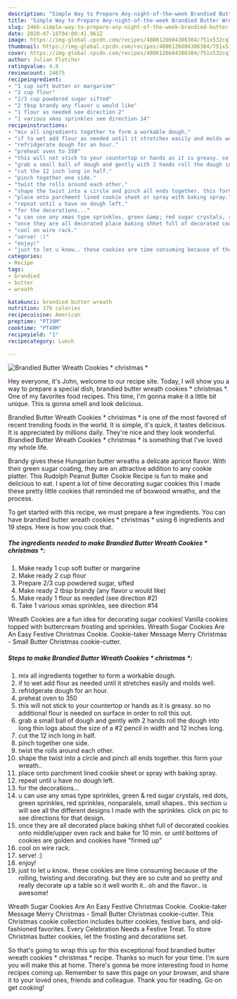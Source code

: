 ```yaml
---
description: "Simple Way to Prepare Any-night-of-the-week Brandied Butter Wreath Cookies * christmas *"
title: "Simple Way to Prepare Any-night-of-the-week Brandied Butter Wreath Cookies * christmas *"
slug: 2466-simple-way-to-prepare-any-night-of-the-week-brandied-butter-wreath-cookies-christmas
date: 2020-07-16T04:09:41.961Z
image: https://img-global.cpcdn.com/recipes/4806126604386304/751x532cq70/brandied-butter-wreath-cookies-christmas-recipe-main-photo.jpg
thumbnail: https://img-global.cpcdn.com/recipes/4806126604386304/751x532cq70/brandied-butter-wreath-cookies-christmas-recipe-main-photo.jpg
cover: https://img-global.cpcdn.com/recipes/4806126604386304/751x532cq70/brandied-butter-wreath-cookies-christmas-recipe-main-photo.jpg
author: Julian Fletcher
ratingvalue: 4.8
reviewcount: 24675
recipeingredient:
- "1 cup soft butter or margarine"
- "2 cup flour"
- "2/3 cup powdered sugar sifted"
- "2 tbsp brandy any flavor u would like"
- "1 flour as needed see direction 2"
- "1 various xmas sprinkles see direction 14"
recipeinstructions:
- "mix all ingredients together to form a workable dough."
- "if to wet add flour as needed until it stretches easily and molds well."
- "refridgerate dough for an hour."
- "preheat oven to 350"
- "this will not stick to your countertop or hands as it is greasy. so no additional flour is needed on surface in order to roll this out."
- "grab a small ball of dough and gently with 2 hands roll the dough into long thin logs about the size of a #2 pencil in width and 12 inches long."
- "cut the 12 inch long in half."
- "pinch together one side."
- "twist the rolls around each other."
- "shape the twist into a circle and pinch all ends together. this form your wreath.."
- "place onto parchment lined cookie sheet or spray with baking spray."
- "repeat until u have no dough left."
- "for the decorations..."
- "u can use any xmas type sprinkles, green &amp; red sugar crystals, red dots, green sprinkles, red sprinkles, nonparalels, small shapes.. this section u will see all the different designs I made with the sprinkles. click on pic to see directions for that design."
- "once they are all decorated place baking shhet full of decorated cookies onto middle/upper oven rack and bake for 10 min. or until bottoms of cookies are golden and cookies have &#34;firmed up&#34;"
- "cool on wire rack."
- "serve! :)"
- "enjoy!"
- "just to let u know.. these cookies are time consuming because of the rolling, twisting and decorating. but they are so cute and so pretty and really decorate up a table so it well worth it.. oh and the flavor.. is awesome!"
categories:
- Recipe
tags:
- brandied
- butter
- wreath

katakunci: brandied butter wreath 
nutrition: 179 calories
recipecuisine: American
preptime: "PT39M"
cooktime: "PT40M"
recipeyield: "1"
recipecategory: Lunch

---
```



![Brandied Butter Wreath Cookies * christmas *](https://img-global.cpcdn.com/recipes/4806126604386304/751x532cq70/brandied-butter-wreath-cookies-christmas-recipe-main-photo.jpg)

Hey everyone, it's John, welcome to our recipe site. Today, I will show you a way to prepare a special dish, brandied butter wreath cookies * christmas *. One of my favorites food recipes. This time, I'm gonna make it a little bit unique. This is gonna smell and look delicious.

Brandied Butter Wreath Cookies * christmas * is one of the most favored of recent trending foods in the world. It is simple, it's quick, it tastes delicious. It is appreciated by millions daily. They're nice and they look wonderful. Brandied Butter Wreath Cookies * christmas * is something that I've loved my whole life.

Brandy gives these Hungarian butter wreaths a delicate apricot flavor. With their green sugar coating, they are an attractive addition to any cookie platter. This Rudolph Peanut Butter Cookie Recipe is fun to make and delicious to eat. I spent a lot of time decorating sugar cookies this I made these pretty little cookies that reminded me of boxwood wreaths, and the process.


To get started with this recipe, we must prepare a few ingredients. You can have brandied butter wreath cookies * christmas * using 6 ingredients and 19 steps. Here is how you cook that.

<!--inarticleads1-->

##### The ingredients needed to make Brandied Butter Wreath Cookies * christmas *:

1. Make ready 1 cup soft butter or margarine
1. Make ready 2 cup flour
1. Prepare 2/3 cup powdered sugar, sifted
1. Make ready 2 tbsp brandy (any flavor u would like)
1. Make ready 1 flour as needed (see direction #2)
1. Take 1 various xmas sprinkles, see direction #14


Wreath Cookies are a fun idea for decorating sugar cookies! Vanilla cookies topped with buttercream frosting and sprinkles. Wreath Sugar Cookies Are An Easy Festive Christmas Cookie. Cookie-taker Message Merry Christmas - Small Butter Christmas cookie-cutter. 

<!--inarticleads2-->

##### Steps to make Brandied Butter Wreath Cookies * christmas *:

1. mix all ingredients together to form a workable dough.
1. if to wet add flour as needed until it stretches easily and molds well.
1. refridgerate dough for an hour.
1. preheat oven to 350
1. this will not stick to your countertop or hands as it is greasy. so no additional flour is needed on surface in order to roll this out.
1. grab a small ball of dough and gently with 2 hands roll the dough into long thin logs about the size of a #2 pencil in width and 12 inches long.
1. cut the 12 inch long in half.
1. pinch together one side.
1. twist the rolls around each other.
1. shape the twist into a circle and pinch all ends together. this form your wreath..
1. place onto parchment lined cookie sheet or spray with baking spray.
1. repeat until u have no dough left.
1. for the decorations...
1. u can use any xmas type sprinkles, green &amp; red sugar crystals, red dots, green sprinkles, red sprinkles, nonparalels, small shapes.. this section u will see all the different designs I made with the sprinkles. click on pic to see directions for that design.
1. once they are all decorated place baking shhet full of decorated cookies onto middle/upper oven rack and bake for 10 min. or until bottoms of cookies are golden and cookies have &#34;firmed up&#34;
1. cool on wire rack.
1. serve! :)
1. enjoy!
1. just to let u know.. these cookies are time consuming because of the rolling, twisting and decorating. but they are so cute and so pretty and really decorate up a table so it well worth it.. oh and the flavor.. is awesome!


Wreath Sugar Cookies Are An Easy Festive Christmas Cookie. Cookie-taker Message Merry Christmas - Small Butter Christmas cookie-cutter. This Christmas cookie collection includes butter cookies, festive bars, and old-fashioned favorites. Every Celebration Needs a Festive Treat. To store Christmas butter cookies, let the frosting and decorations set. 

So that's going to wrap this up for this exceptional food brandied butter wreath cookies * christmas * recipe. Thanks so much for your time. I'm sure you will make this at home. There's gonna be more interesting food in home recipes coming up. Remember to save this page on your browser, and share it to your loved ones, friends and colleague. Thank you for reading. Go on get cooking!
